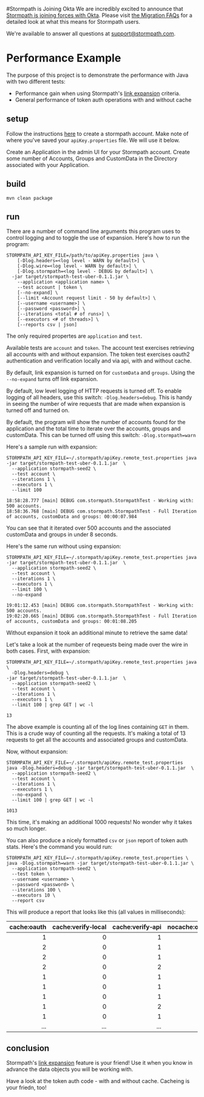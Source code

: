 #Stormpath is Joining Okta
We are incredibly excited to announce that [Stormpath is joining forces with Okta](https://stormpath.com/blog/stormpaths-new-path?utm_source=github&utm_medium=readme&utm-campaign=okta-announcement). Please visit [the Migration FAQs](https://stormpath.com/oktaplusstormpath?utm_source=github&utm_medium=readme&utm-campaign=okta-announcement) for a detailed look at what this means for Stormpath users.

We're available to answer all questions at [support@stormpath.com](mailto:support@stormpath.com).


# Performance Example

The purpose of this project is to demonstrate the performance with Java with two different tests:

* Performance gain when using Stormpath's [link expansion](http://docs.stormpath.com/java/product-guide/#link-expansion) criteria.
* General performance of token auth operations with and without cache

## setup

Follow the instructions [here](http://docs.stormpath.com/java/quickstart/#get-an-api-key) to create a stormpath account. Make note of where you've saved your `apiKey.properties` file. We will use it below.

Create an Application in the admin UI for your Stormpath account. Create some number of Accounts, Groups and CustomData in the Directory associated with your Application.

## build

`mvn clean package`

## run

There are a number of command line arguments this program uses to control logging and to toggle the use of expansion. Here's how to run the program:

```
STORMPATH_API_KEY_FILE=/path/to/apiKey.properties java \
    [-Dlog.headers=<log level - WARN by default>] \
    [-Dlog.wire=<log level - WARN by default>] \
    [-Dlog.stormpath=<log level - DEBUG by default>] \
  -jar target/stormpath-test-uber-0.1.1.jar \
    --application <application name> \
    --test account | token \
    [--no-expand] \
    [--limit <Account request limit - 50 by default>] \
    [--username <username>] \
    [--password <password>] \
    [--iterations <total # of runs>] \
    [--executors <# of threads>] \
    [--reports csv | json]
```

The only required propertes are `application` and `test`.

Available tests are `account` and `token`. The account test exercises retrieving all accounts with and without expansion. The token test exercises
oauth2 authentication and verification locally and via api, with and without cache.

By default, link expansion is turned on for `customData` and `groups`.
Using the `--no-expand` turns off link expansion.

By default, low level logging of HTTP requests is turned off. To enable logging of all headers, use this switch: `-Dlog.headers=debug`. This is handy in seeing the number of wire requests that  are made when expansion is turned off and turned on.

By default, the program will show the number of accounts found for the application and the total time to iterate over the accounts, groups and customData. This can be turned off using this switch: `-Dlog.stormpath=warn`

Here's a sample run with expansion:

```
STORMPATH_API_KEY_FILE=~/.stormpath/apiKey.remote_test.properties java -jar target/stormpath-test-uber-0.1.1.jar  \
  --application stormpath-seed2 \
  --test account \
  --iterations 1 \
  --executors 1 \
  --limit 100
  
18:58:28.777 [main] DEBUG com.stormpath.StormpathTest - Working with: 500 accounts.
18:58:36.768 [main] DEBUG com.stormpath.StormpathTest - Full Iteration of accounts, customData and groups: 00:00:07.984
```

You can see that it iterated over 500 accounts and the associated customData and groups in under 8 seconds.

Here's the same run without using expansion:

```
STORMPATH_API_KEY_FILE=~/.stormpath/apiKey.remote_test.properties java -jar target/stormpath-test-uber-0.1.1.jar  \
  --application stormpath-seed2 \
  --test account \
  --iterations 1 \
  --executors 1 \
  --limit 100 \
  --no-expand
  
19:01:12.453 [main] DEBUG com.stormpath.StormpathTest - Working with: 500 accounts.
19:02:20.665 [main] DEBUG com.stormpath.StormpathTest - Full Iteration of accounts, customData and groups: 00:01:08.205
```

Without expansion it took an additional minute to retrieve the same data!

Let's take a look at the number of reqeuests being made over the wire in both cases. First, with expansion:

```
STORMPATH_API_KEY_FILE=~/.stormpath/apiKey.remote_test.properties java \
  -Dlog.headers=debug \
-jar target/stormpath-test-uber-0.1.1.jar  \
  --application stormpath-seed2 \
  --test account \
  --iterations 1 \
  --executors 1 \
  --limit 100 | grep GET | wc -l
  
13
```

The above example is counting all of the log lines containing `GET` in them. This is a crude way of counting all the requests. It's making a total of 13 requests to get all the accounts and associated groups and customData.

Now, without expansion:

```
STORMPATH_API_KEY_FILE=~/.stormpath/apiKey.remote_test.properties 
java -Dlog.headers=debug -jar target/stormpath-test-uber-0.1.1.jar  \
  --application stormpath-seed2 \
  --test account \
  --iterations 1 \
  --executors 1 \
  --no-expand \
  --limit 100 | grep GET | wc -l
  
1013
```

This time, it's making an additional 1000 requests! No wonder why it takes so much longer.

You can also produce a nicely formatted `csv` or `json` report of token auth stats. Here's the command you would run:

```
STORMPATH_API_KEY_FILE=~/.stormpath/apiKey.remote_test.properties \
java -Dlog.stormpath=warn -jar target/stormpath-test-uber-0.1.1.jar \
  --application stormpath-seed2 \
  --test token \
  --username <username> \
  --password <password> \
  --iterations 100 \
  --executors 10 \
  --report csv
```

This will produce a report that looks like this (all values in milliseconds):

|cache:oauth|cache:verify&#8209;local|cache:verify&#8209;api|nocache:oauth|nocache:verify&#8209;local|nocache:verify&#8209;api|
|----------:|-----------------:|---------------:|------------:|-------------------:|-----------------:|
1|0|1|124|0|110
2|0|1|108|0|76
2|0|1|76|0|79
2|0|2|111|0|66
1|0|1|113|0|76
1|0|1|120|0|130
1|0|1|85|0|77
1|0|2|100|0|115
1|0|1|100|0|107
...|...|...|...|...|...

## conclusion

Stormpath's [link expansion](http://docs.stormpath.com/java/product-guide/#link-expansion) feature is your friend! Use it when you know in advance the data objects you will be working with.

Have a look at the token auth code - with and without cache. Cacheing is your friedn, too!
